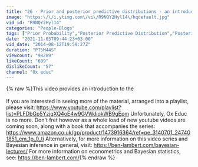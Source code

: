 ```yaml
---
title: "26 - Prior and posterior predictive distributions - an introduction"
image: "https:\/\/i.ytimg.com\/vi\/R9NQY2Hyl14\/hqdefault.jpg"
vid_id: "R9NQY2Hyl14"
categories: "People-Blogs"
tags: ["Prior Probability","Posterior Predictive Distribution","Posterior Probability"]
date: "2021-11-03T09:44:23+03:00"
vid_date: "2014-08-12T19:59:27Z"
duration: "PT5M44S"
viewcount: "98289"
likeCount: "609"
dislikeCount: "57"
channel: "Ox educ"
---
```

{% raw %}This video provides an introduction to the <br /><br />If you are interested in seeing more of the material, arranged into a playlist, please visit: <a rel="nofollow" target="blank" href="https://www.youtube.com/playlist?list=PLFDbGp5YzjqXQ4oE4w9GVWdiokWB9gEpm">https://www.youtube.com/playlist?list=PLFDbGp5YzjqXQ4oE4w9GVWdiokWB9gEpm</a> Unfortunately, Ox Educ is no more. Don't fret however as a whole load of new youtube videos are coming soon, along with a book that accompanies the series: <a rel="nofollow" target="blank" href="https://www.amazon.co.uk/gp/product/1473916364/ref=pe_3140701_247401851_em_1p_0_ti">https://www.amazon.co.uk/gp/product/1473916364/ref=pe_3140701_247401851_em_1p_0_ti</a> Alternatively, for more information on this video series and Bayesian inference in general, visit: <a rel="nofollow" target="blank" href="https://ben-lambert.com/bayesian-lectures/">https://ben-lambert.com/bayesian-lectures/</a> For more information on econometrics and Bayesian statistics, see: <a rel="nofollow" target="blank" href="https://ben-lambert.com/">https://ben-lambert.com/</a>{% endraw %}
